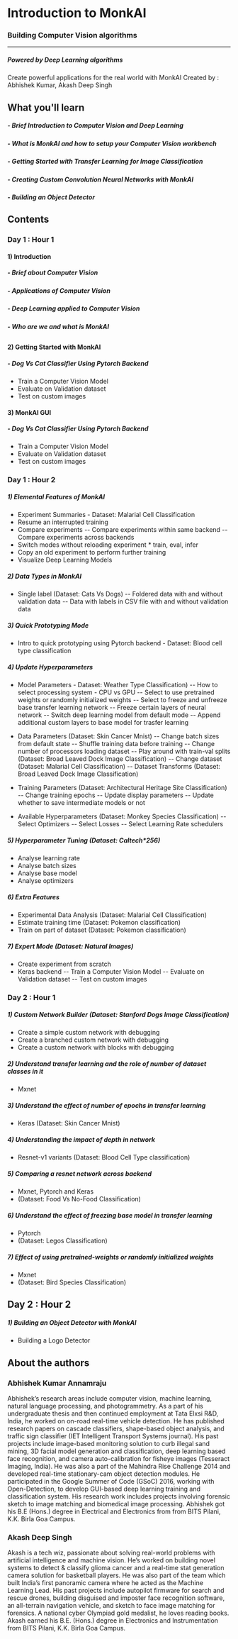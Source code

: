 # Introduction to MonkAI
### Building Computer Vision algorithms
------
##### Powered by Deep Learning algorithms

Create powerful applications for the real world with MonkAI
Created by : Abhishek Kumar, Akash Deep Singh

## What you'll learn
##### - Brief Introduction to Computer Vision and Deep Learning
##### - What is MonkAI and how to setup your Computer Vision workbench
##### - Getting Started with Transfer Learning for Image Classification
##### - Creating Custom Convolution Neural Networks with MonkAI
##### - Building an Object Detector


## Contents
### Day 1 : Hour 1
#### 1) Introduction
##### - Brief about Computer Vision
##### - Applications of Computer Vision
##### - Deep Learning applied to Computer Vision
##### - Who are we and what is MonkAI
## 
#### 2) Getting Started with MonkAI
##### - Dog Vs Cat Classifier Using Pytorch Backend
- Train a Computer Vision Model
- Evaluate on Validation dataset 
- Test on custom images

#### 3) MonkAI GUI
##### - Dog Vs Cat Classifier Using Pytorch Backend
- Train a Computer Vision Model
- Evaluate on Validation dataset 
- Test on custom images

### Day 1 : Hour 2
##### 1) Elemental Features of MonkAI
- Experiment Summaries - Dataset: Malarial Cell Classification
- Resume an interrupted training 
- Compare experiments 
 -- Compare experiments within same backend
 -- Compare experiments across backends
- Switch modes without reloading experiment * train, eval, infer
- Copy an old experiment to perform further training
- Visualize Deep Learning Models

##### 2) Data Types in MonkAI
- Single label (Dataset: Cats Vs Dogs)
 -- Foldered data with and without validation data
 -- Data with labels in CSV file with and without validation data

##### 3) Quick Prototyping Mode
- Intro to quick prototyping using Pytorch backend - Dataset: Blood cell type classification

##### 4) Update Hyperparameters
- Model Parameters - Dataset: Weather Type Classification)
  -- How to select processing system - CPU vs GPU
  -- Select to use pretrained weights or randomly initialized weights
  -- Select to freeze and unfreeze base transfer learning network 
  -- Freeze certain layers of neural network 
  -- Switch deep learning model from default mode
  -- Append additional custom layers to base model for trasfer learning

- Data Parameters (Dataset: Skin Cancer Mnist)
 -- Change batch sizes from default state 
 -- Shuffle training data before training
 -- Change number of processors loading dataset
 -- Play around with train-val splits (Dataset: Broad Leaved Dock Image Classification)
 -- Change dataset (Dataset: Malarial Cell Classification)
 -- Dataset Transforms (Dataset: Broad Leaved Dock Image Classification)

- Training Parameters (Dataset: Architectural Heritage Site Classification)
 -- Change training epochs 
 -- Update display parameters
 -- Update whether to save intermediate models or not

- Available Hyperparameters (Dataset: Monkey Species Classification)
 -- Select Optimizers 
 -- Select Losses
 -- Select Learning Rate schedulers

##### 5) Hyperparameter Tuning (Dataset: Caltech*256)
- Analyse learning rate 
- Analyse batch sizes
- Analyse base model
- Analyse optimizers

##### 6) Extra Features
- Experimental Data Analysis (Dataset: Malarial Cell Classification)
- Estimate training time  (Dataset: Pokemon classification)
- Train on part of dataset (Dataset: Pokemon classification)

##### 7) Expert Mode (Dataset: Natural Images)
- Create experiment from scratch 
- Keras backend
 -- Train a Computer Vision Model
 -- Evaluate on Validation dataset
 -- Test on custom images

### Day 2 : Hour 1
##### 1) Custom Network Builder (Dataset: Stanford Dogs Image Classification)
- Create a simple custom network with debugging
- Create a branched custom network with debugging
- Create a custom network with blocks with debugging


##### 2) Understand transfer learning and the role of number of dataset classes in it 
- Mxnet

##### 3) Understand the effect of number of epochs in transfer learning
- Keras (Dataset: Skin Cancer Mnist)


##### 4) Understanding the impact of depth in network
- Resnet-v1 variants (Dataset: Blood Cell Type classification)

##### 5) Comparing a resnet network across backend
- Mxnet, Pytorch and Keras 
- (Dataset: Food Vs No-Food Classification)

##### 6) Understand the effect of freezing base model in transfer learning 
- Pytorch 
- (Dataset: Legos Classification)

##### 7) Effect of using pretrained-weights or randomly initialized weights 
- Mxnet
- (Dataset: Bird Species Classification)

## Day 2 : Hour 2

##### 1) Building an Object Detector with MonkAI 
- Building a Logo Detector

## About the authors

### Abhishek Kumar Annamraju 
Abhishek’s research areas include computer vision, machine learning, natural language processing, and photogrammetry.
As a part of his undergraduate thesis and then continued employment at Tata Elxsi R&D, India, he worked on on-road real-time vehicle detection. He has published research papers on cascade classifiers, shape-based object analysis, and traffic sign classifier (IET Intelligent Transport Systems journal). His past projects include image-based monitoring solution to curb illegal sand mining, 3D facial model generation and classification, deep learning based face recognition, and camera auto-calibration for fisheye images (Tesseract Imaging, India). He was also a part of the Mahindra Rise Challenge 2014 and developed real-time stationary-cam object detection modules.
He participated in the Google Summer of Code (GSoC) 2016, working with Open-Detection, to develop GUI-based deep learning training and classification system. His research work includes projects involving forensic sketch to image matching and biomedical image processing.
Abhishek got his B.E (Hons.) degree in Electrical and Electronics from from BITS Pilani, K.K. Birla Goa Campus.

### Akash Deep Singh
Akash is a tech wiz, passionate about solving real-world problems with artificial intelligence and machine vision.
He’s worked on building novel systems to detect & classify glioma cancer and a real-time stat generation camera solution for basketball players. He was also part of the team which built India’s first panoramic camera where he acted as the Machine Learning Lead. His past projects include autopilot firmware for search and rescue drones, building disguised and imposter face recognition software, an all-terrain navigation vehicle, and sketch to face image matching for forensics.
A national cyber Olympiad gold medalist, he loves reading books.
Akash earned his B.E. (Hons.) degree in Electronics and Instrumentation from BITS Pilani, K.K. Birla Goa Campus.

